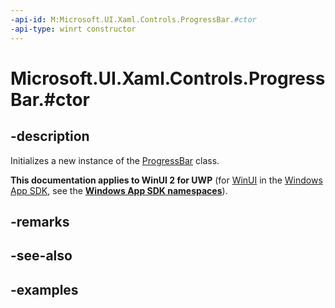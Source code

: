 ```yaml
---
-api-id: M:Microsoft.UI.Xaml.Controls.ProgressBar.#ctor
-api-type: winrt constructor
---
```


# Microsoft.UI.Xaml.Controls.ProgressBar.#ctor

<!--
public ProgressBar ();
-->

## -description

Initializes a new instance of the [ProgressBar](progressbar.md) class.

**This documentation applies to WinUI 2 for UWP** (for [WinUI](/windows/apps/winui/winui3/) in the [Windows App SDK](/windows/apps/windows-app-sdk/), see the **[Windows App SDK namespaces](/windows/windows-app-sdk/api/winrt/)**).

## -remarks

## -see-also

## -examples

